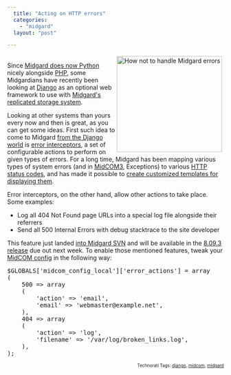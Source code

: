 ```yaml
---
  title: "Acting on HTTP errors"
  categories: 
    - "midgard"
  layout: "post"

---
```

<p>
<img src="https://s3.eu-central-1.amazonaws.com/bergie-iki-fi/midcom-error-vali.png" height="223" width="245" border="0" align="right" hspace="4" vspace="4" alt="How not to handle Midgard errors" title="How not to handle Midgard errors" /><br />Since <a href="http://www.midgard-project.org/documentation/python_midgard/">Midgard does now Python</a> nicely alongside <a href="http://www.midgard-project.org/documentation/mgdschema-in-php/">PHP</a>, some Midgardians have recently been looking at <a href="http://www.djangoproject.com/">Django</a> as an optional web framework to use with <a href="http://bergie.iki.fi/blog/midgard2_at_fscons-your_data-everywhere/">Midgard's replicated storage system</a>.
</p><p>
Looking at other systems than yours every now and then is great, as you can get some ideas. First such idea to come to Midgard <a href="http://docs.djangoproject.com/en/dev/topics/http/middleware/#exception-middleware">from the Django world</a> is <a href="http://trac.midgard-project.org/ticket/305">error interceptors</a>, a set of configurable actions to perform on given types of errors. For a long time, Midgard has been mapping various types of system errors (and in <a href="http://bergie.iki.fi/blog/midcom_3_at_a_glance/">MidCOM3</a>, Exceptions) to various <a href="http://en.wikipedia.org/wiki/List_of_HTTP_status_codes">HTTP status codes</a>, and has made it possible to <a href="http://www.midgard-project.org/documentation/styling-midcom-error-pages/">create customized templates for displaying them</a>.
</p><p>
Error interceptors, on the other hand, allow other actions to take place. Some examples:
</p><ul><li>Log all 404 Not Found page URLs into a special log file alongside their referrers</li>
<li>Send all 500 Internal Errors with debug stacktrace to the site developer</li>
</ul><p>
This feature just landed <a href="http://trac.midgard-project.org/changeset/19610">into Midgard SVN</a> and will be available in the <a href="http://trac.midgard-project.org/milestone/8.09.3%20Ragnaroek">8.09.3 release</a> due out next week. To enable those mentioned features, tweak your <a href="http://www.nathan-syntronics.de/midgard/midcom/midcom-2_4/reworked-configuration-management.html">MidCOM config</a> in the following way:
</p><pre>$GLOBALS['midcom_config_local']['error_actions'] = array
(
    500 =&gt; array
    (
        'action' =&gt; 'email',
        'email' =&gt; 'webmaster@example.net',
    ),
    404 =&gt; array
    (
        'action' =&gt; 'log',
        'filename' =&gt; '/var/log/broken_links.log',
    ),
);</pre>
<p style="text-align:right;font-size:10px;">Technorati Tags: <a href="http://www.technorati.com/tag/django" rel="tag">django</a>, <a href="http://www.technorati.com/tag/midcom" rel="tag">midcom</a>, <a href="http://www.technorati.com/tag/midgard" rel="tag">midgard</a></p>
